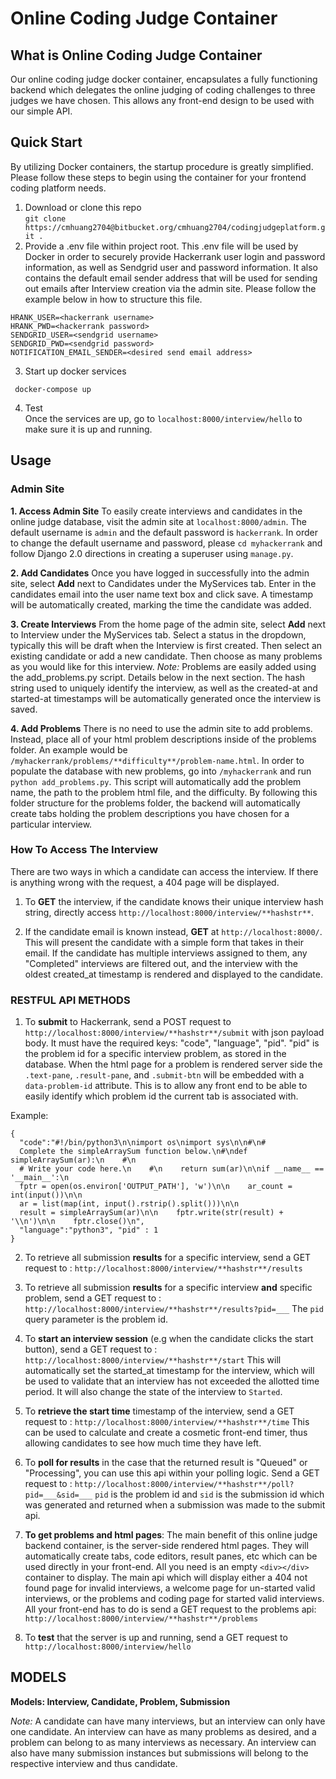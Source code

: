 # Online Coding Judge Container
## What is Online Coding Judge Container
Our online coding judge docker container, encapsulates a fully functioning backend which delegates the online judging of coding challenges to three judges we have chosen. This allows any front-end design to be used with our simple API.

## Quick Start 
By utilizing Docker containers, the startup procedure is greatly simplified. 
Please follow these steps to begin using the container for your frontend coding platform needs. 

 1. Download or clone this repo </br>
  `git clone https://cmhuang2704@bitbucket.org/cmhuang2704/codingjudgeplatform.git .`
 2. Provide a .env file within project root. This .env file will be used by Docker in order to securely provide Hackerrank user login and password information, as well as Sendgrid user and password information. It also contains the default email sender address that will be used for sending out emails after Interview creation via the admin site. Please follow the example below in how to structure this file.
 ```
 HRANK_USER=<hackerrank username>
 HRANK_PWD=<hackerrank password>
 SENDGRID_USER=<sendgrid username>
 SENDGRID_PWD=<sendgrid password>
 NOTIFICATION_EMAIL_SENDER=<desired send email address>
 ```
 3. Start up docker services 
```
 docker-compose up
```
 4. Test </br>
    Once the services are up, go to `localhost:8000/interview/hello`  to make sure it is up and running.
    
## Usage

### Admin Site
**1. Access Admin Site**
To easily create interviews and candidates in the online judge database, visit the admin site at `localhost:8000/admin`.  The default username is `admin` and the default password is `hackerrank`. In order to change the default username and password, please `cd myhackerrank` and follow Django 2.0 directions in creating a superuser using `manage.py`. 

**2. Add Candidates**
Once you have logged in successfully into the admin site, select **Add** next to Candidates under the MyServices tab.  Enter in the candidates email into the user name text box and click save. A timestamp will be automatically created, marking the time the candidate was added. 

**3. Create Interviews**
From the home page of the admin site, select  **Add** next to Interview under the MyServices tab. Select a status in the dropdown, typically this will be draft when the Interview is first created. Then select an existing candidate or add a new candidate. Then choose as many problems as you would like for this interview. *Note:* Problems are easily added using the add_problems.py script. Details below in the next section. The hash string used to uniquely identify the interview, as well as the created-at and started-at timestamps will be automatically generated once the interview is saved.

**4. Add Problems**
There is no need to use the admin site to add problems. Instead, place all of your html problem descriptions inside of the problems folder. An example would be `/myhackerrank/problems/**difficulty**/problem-name.html`. In order to populate the database with new problems, go into `/myhackerrank` and run `python add_problems.py`. This script will automatically add the problem name, the path to the problem html file, and the difficulty. By following this folder structure for the problems folder, the backend will automatically create tabs holding the problem descriptions you have chosen for a particular interview. 

### How To Access The Interview 
There are two ways in which a candidate can access the interview. If there is anything wrong with the request, a 404 page will be displayed.
1) To **GET** the interview, if the candidate knows their unique interview hash string, directly access `http://localhost:8000/interview/**hashstr**`.

2) If the candidate email is known instead, **GET** at `http://localhost:8000/`. This will present the candidate with a simple form that takes in their email. If the candidate has multiple interviews assigned to them, any "Completed" interviews are filtered out, and the interview with the oldest created_at timestamp is rendered and displayed to the candidate. 

### RESTFUL API METHODS
1) To **submit** to Hackerrank, send a POST request to `http://localhost:8000/interview/**hashstr**/submit` with json payload body.  It must have the required keys: "code", "language", "pid". "pid" is the problem id for a specific interview problem, as stored in the database. When the html page for a problem is rendered server side  the `.text-pane`, `.result-pane`, and `.submit-btn` will be embedded with a `data-problem-id` attribute. This is to allow  any front end to be able to easily identify which problem id the current tab is associated with. 

Example: 
  ```
  { 
    "code":"#!/bin/python3\n\nimport os\nimport sys\n\n#\n# 
    Complete the simpleArraySum function below.\n#\ndef simpleArraySum(ar):\n    #\n   
    # Write your code here.\n    #\n    return sum(ar)\n\nif __name__ == '__main__':\n    
    fptr = open(os.environ['OUTPUT_PATH'], 'w')\n\n    ar_count = int(input())\n\n    
    ar = list(map(int, input().rstrip().split()))\n\n  
    result = simpleArraySum(ar)\n\n    fptr.write(str(result) + '\\n')\n\n    fptr.close()\n",
    "language":"python3", "pid" : 1
  }
  ```

2) To retrieve all submission **results** for a specific interview, send a GET request to :
`http://localhost:8000/interview/**hashstr**/results`

3) To retrieve all submission **results** for a specific interview **and** specific problem, send a GET request to :
`http://localhost:8000/interview/**hashstr**/results?pid=___`
The `pid` query parameter is the problem id.

4) To **start an interview session**  (e.g when the candidate clicks the start button), send a GET request to :
`http://localhost:8000/interview/**hashstr**/start`
This will automatically set the started_at timestamp for the interview, which will be used to validate that an interview has not exceeded the allotted time period. It will also change the state of the interview to `Started`.

5) To **retrieve the start time** timestamp of the interview, send a GET request to :
`http://localhost:8000/interview/**hashstr**/time`
This can be used to calculate and create a cosmetic front-end timer, thus allowing candidates to see how much time they have left.

6) To **poll for results** in the case that the returned result is "Queued" or "Processing", you can use this api within your polling logic. Send a GET request to :
`http://localhost:8000/interview/**hashstr**/poll?pid=___&sid=___`
`pid` is the  problem id and `sid` is the submission id which was generated and returned when a submission was made to the submit api.

7) **To get problems and html pages**: The main benefit of this online judge backend container, is the server-side rendered html pages. They will automatically create tabs, code editors, result panes,  etc which can be used directly in your front-end. All you need is an empty `<div></div>` container to display. The main api which will display either a 404 not found page for invalid interviews, a welcome page for un-started valid interviews, or the problems and coding page for started valid interviews. All your front-end has to do is send a GET request to the problems api:
`http://localhost:8000/interview/**hashstr**/problems`

8) To **test** that the server is up and running, send a GET request to
`http://localhost:8000/interview/hello`

## MODELS
 **Models: Interview, Candidate, Problem, Submission**
 
*Note:* A candidate can have many interviews, but an interview can only have one candidate. An interview can have as many problems as desired, and a problem can belong to as many interviews as necessary. An interview can also have many submission instances but submissions will belong to the respective interview and thus candidate.

